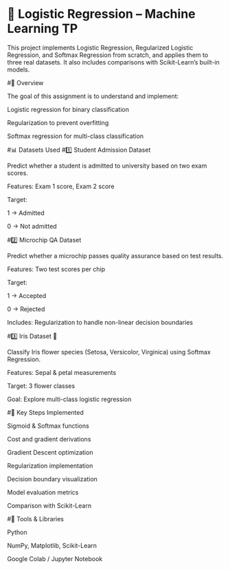 # 🧠 Logistic Regression – Machine Learning TP

This project implements Logistic Regression, Regularized Logistic Regression, and Softmax Regression from scratch, and applies them to three real datasets.
It also includes comparisons with Scikit-Learn’s built-in models.

#📘 Overview

The goal of this assignment is to understand and implement:

Logistic regression for binary classification

Regularization to prevent overfitting

Softmax regression for multi-class classification

#📊 Datasets Used
#1️⃣ Student Admission Dataset

Predict whether a student is admitted to university based on two exam scores.

Features: Exam 1 score, Exam 2 score

Target:

1 → Admitted

0 → Not admitted

#2️⃣ Microchip QA Dataset

Predict whether a microchip passes quality assurance based on test results.

Features: Two test scores per chip

Target:

1 → Accepted

0 → Rejected

Includes: Regularization to handle non-linear decision boundaries

#3️⃣ Iris Dataset 🌸

Classify Iris flower species (Setosa, Versicolor, Virginica) using Softmax Regression.

Features: Sepal & petal measurements

Target: 3 flower classes

Goal: Explore multi-class logistic regression

#🧠 Key Steps Implemented

Sigmoid & Softmax functions

Cost and gradient derivations

Gradient Descent optimization

Regularization implementation

Decision boundary visualization

Model evaluation metrics

Comparison with Scikit-Learn

#🧰 Tools & Libraries

Python

NumPy, Matplotlib, Scikit-Learn

Google Colab / Jupyter Notebook
